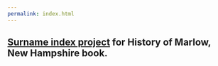 ```yaml
---
permalink: index.html
---
```

## [Surname index project](marlow/) for History of Marlow, New Hampshire book.

